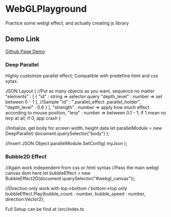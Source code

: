 # WebGLPlayground
Practice some webgl effect, and actually creating js library
## Demo Link
[Github Page Demo](https://hsinpa.github.io/WebGLPlayground/)

### Deep Parallel
Highly customize parallel effect; Compatible with predefine html and css sytax.

JSON Layout
{ 
    //Put as many objects as you want, sequence no matter
    "elements" : [
        {
            "id" : string => selector query
            "depth_level" : number => set between 0 - 1
        },
        //Sample
          "id" : ".parallel_effect .parallel_holder",
          "depth_level" : 0.6
        }
    ],
    "strength" : number => apply how much effect according to mouse position,
    "lerp" : number => between 0.1 - 1; if 1 mean no lerp at all; if 0, app crash
}

//Initialize, get body for screen width, height data
let parallelModule = new DeepParallel( document.querySelector("body") );

//Insert JSON Object
parallelModule.SetConfig( myJson );

### Bubble2D Effect
//Again work independent from css or html syntax
//Pass the main webgl canvas dom here
let bubbleEffect = new BubbleEffect2D(document.querySelector("#webgl_canvas"));

//Direction only work with top->bottom / bottom->top only
bubbleEffect.Play(bubble_count : number, bubble_speed : number, direction:Vector2);

Full Setup can be find at /src/index.ts

